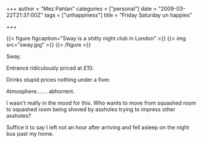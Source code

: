 +++
author = "Mez Pahlan"
categories = ["personal"]
date = "2009-03-22T21:37:00Z"
tags = ["unhappiness"]
title = "Friday Saturday un happies"

+++

{{< figure figcaption="Sway is a shitty night club in London" >}}
    {{< img src="sway.jpg" >}}
{{< /figure >}}

Sway.

<!--more-->

Entrance ridiculously priced at £10.

Drinks stupid prices nothing under a fiver.

Atmosphere....... abhorrent.

I wasn't really in the mood for this. Who wants to move from squashed room to squashed room being shoved by assholes
trying to impress other assholes?

Suffice it to say I left not an hour after arriving and fell asleep on the night bus past my home.
